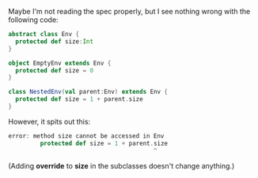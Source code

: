 Maybe I'm not reading the spec properly, but I see nothing wrong with the following code:

```scala
abstract class Env {
  protected def size:Int
}

object EmptyEnv extends Env {
  protected def size = 0
}

class NestedEnv(val parent:Env) extends Env {
  protected def size = 1 + parent.size
}
```

However, it spits out this:

```scala
error: method size cannot be accessed in Env
         protected def size = 1 + parent.size
                                         ^
```

(Adding **override** to **size** in the subclasses doesn't change anything.)
